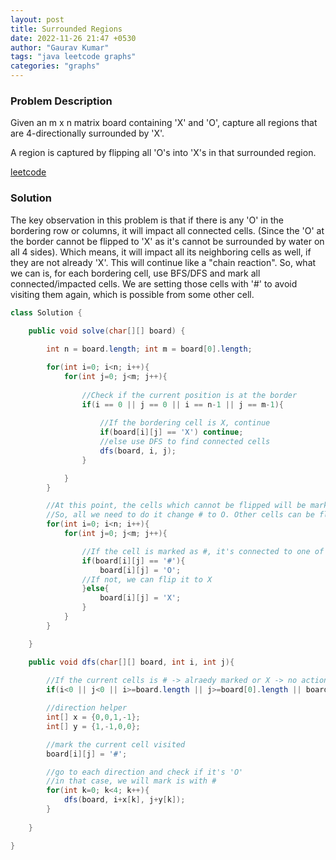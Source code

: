 ```yaml
---
layout: post
title: Surrounded Regions
date: 2022-11-26 21:47 +0530
author: "Gaurav Kumar"
tags: "java leetcode graphs"
categories: "graphs"
---
```


### Problem Description

Given an m x n matrix board containing 'X' and 'O', capture all regions that are 4-directionally surrounded by 'X'.  

A region is captured by flipping all 'O's into 'X's in that surrounded region.  

[leetcode](https://leetcode.com/problems/surrounded-regions/description/)

### Solution

The key observation in this problem is that if there is any 'O' in the bordering row or columns, it will impact all connected cells. (Since the 'O' at the border cannot be flipped to 'X' as it's cannot be surrounded by water on all 4 sides). Which means, it will impact all its neighboring cells as well, if they are not already 'X'. This will continue like a "chain reaction". So, what we can is, for each bordering cell, use BFS/DFS and mark all connected/impacted cells. We are setting those cells with '#' to avoid visiting them again, which is possible from some other cell.

```java
class Solution {
    
    public void solve(char[][] board) {

        int n = board.length; int m = board[0].length;

        for(int i=0; i<n; i++){
            for(int j=0; j<m; j++){
                
                //Check if the current position is at the border
                if(i == 0 || j == 0 || i == n-1 || j == m-1){
                    
                    //If the bordering cell is X, continue
                    if(board[i][j] == 'X') continue;
                    //else use DFS to find connected cells
                    dfs(board, i, j);
                }

            }
        }

        //At this point, the cells which cannot be flipped will be marked as #
        //So, all we need to do it change # to O. Other cells can be flipped, so mark them as X.
        for(int i=0; i<n; i++){
            for(int j=0; j<m; j++){

                //If the cell is marked as #, it's connected to one of the bordering cells
                if(board[i][j] == '#'){
                    board[i][j] = 'O';
                //If not, we can flip it to X
                }else{
                    board[i][j] = 'X';
                }
            }
        }

    }

    public void dfs(char[][] board, int i, int j){
        
        //If the current cells is # -> alraedy marked or X -> no action needed, we can return
        if(i<0 || j<0 || i>=board.length || j>=board[0].length || board[i][j] == '#' || board[i][j] == 'X') return;

        //direction helper
        int[] x = {0,0,1,-1};
        int[] y = {1,-1,0,0};

        //mark the current cell visited
        board[i][j] = '#';

        //go to each direction and check if it's 'O'
        //in that case, we will mark is with #
        for(int k=0; k<4; k++){
            dfs(board, i+x[k], j+y[k]);
        }
        
    }

}
```
